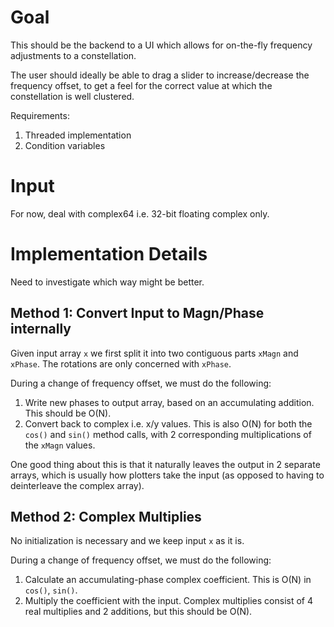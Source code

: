 # Goal

This should be the backend to a UI which allows for on-the-fly frequency adjustments to a constellation.

The user should ideally be able to drag a slider to increase/decrease the frequency offset, to get a feel for the correct value at which the constellation is well clustered.

Requirements:
1. Threaded implementation
2. Condition variables

# Input
For now, deal with complex64 i.e. 32-bit floating complex only.

# Implementation Details
Need to investigate which way might be better.
## Method 1: Convert Input to Magn/Phase internally

Given input array `x` we first split it into two contiguous parts `xMagn` and `xPhase`. The rotations are only concerned with `xPhase`.

During a change of frequency offset, we must do the following:

1. Write new phases to output array, based on an accumulating addition. This should be O(N).
2. Convert back to complex i.e. x/y values. This is also O(N) for both the `cos()` and `sin()` method calls, with 2 corresponding multiplications of the `xMagn` values.

One good thing about this is that it naturally leaves the output in 2 separate arrays, which is usually how plotters take the input (as opposed to having to deinterleave the complex array).

## Method 2: Complex Multiplies

No initialization is necessary and we keep input `x` as it is.

During a change of frequency offset, we must do the following:

1. Calculate an accumulating-phase complex coefficient. This is O(N) in `cos()`, `sin()`.
2. Multiply the coefficient with the input. Complex multiplies consist of 4 real multiplies and 2 additions, but this should be O(N).